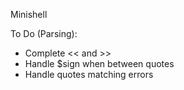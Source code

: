Minishell

To Do (Parsing):
- Complete << and >> 
- Handle $sign when between quotes
- Handle quotes matching errors